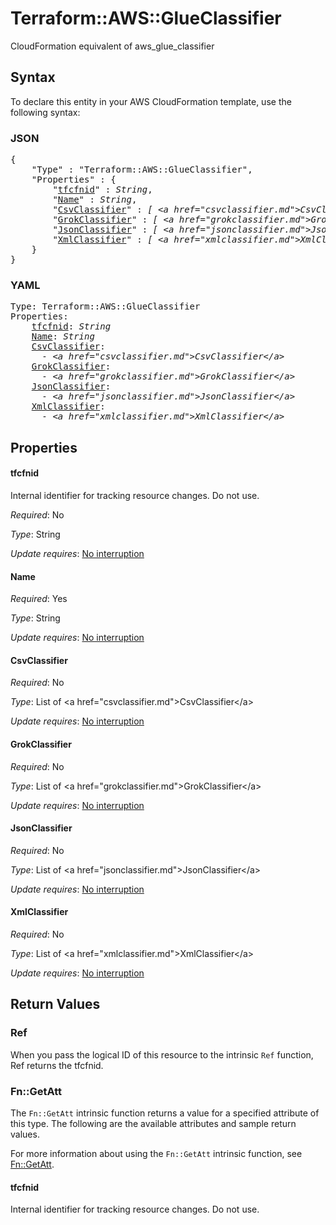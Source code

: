 # Terraform::AWS::GlueClassifier

CloudFormation equivalent of aws_glue_classifier

## Syntax

To declare this entity in your AWS CloudFormation template, use the following syntax:

### JSON

<pre>
{
    "Type" : "Terraform::AWS::GlueClassifier",
    "Properties" : {
        "<a href="#tfcfnid" title="tfcfnid">tfcfnid</a>" : <i>String</i>,
        "<a href="#name" title="Name">Name</a>" : <i>String</i>,
        "<a href="#csvclassifier" title="CsvClassifier">CsvClassifier</a>" : <i>[ &lt;a href=&#34;csvclassifier.md&#34;&gt;CsvClassifier&lt;/a&gt;, ... ]</i>,
        "<a href="#grokclassifier" title="GrokClassifier">GrokClassifier</a>" : <i>[ &lt;a href=&#34;grokclassifier.md&#34;&gt;GrokClassifier&lt;/a&gt;, ... ]</i>,
        "<a href="#jsonclassifier" title="JsonClassifier">JsonClassifier</a>" : <i>[ &lt;a href=&#34;jsonclassifier.md&#34;&gt;JsonClassifier&lt;/a&gt;, ... ]</i>,
        "<a href="#xmlclassifier" title="XmlClassifier">XmlClassifier</a>" : <i>[ &lt;a href=&#34;xmlclassifier.md&#34;&gt;XmlClassifier&lt;/a&gt;, ... ]</i>
    }
}
</pre>

### YAML

<pre>
Type: Terraform::AWS::GlueClassifier
Properties:
    <a href="#tfcfnid" title="tfcfnid">tfcfnid</a>: <i>String</i>
    <a href="#name" title="Name">Name</a>: <i>String</i>
    <a href="#csvclassifier" title="CsvClassifier">CsvClassifier</a>: <i>
      - &lt;a href=&#34;csvclassifier.md&#34;&gt;CsvClassifier&lt;/a&gt;</i>
    <a href="#grokclassifier" title="GrokClassifier">GrokClassifier</a>: <i>
      - &lt;a href=&#34;grokclassifier.md&#34;&gt;GrokClassifier&lt;/a&gt;</i>
    <a href="#jsonclassifier" title="JsonClassifier">JsonClassifier</a>: <i>
      - &lt;a href=&#34;jsonclassifier.md&#34;&gt;JsonClassifier&lt;/a&gt;</i>
    <a href="#xmlclassifier" title="XmlClassifier">XmlClassifier</a>: <i>
      - &lt;a href=&#34;xmlclassifier.md&#34;&gt;XmlClassifier&lt;/a&gt;</i>
</pre>

## Properties

#### tfcfnid

Internal identifier for tracking resource changes. Do not use.

_Required_: No

_Type_: String

_Update requires_: [No interruption](https://docs.aws.amazon.com/AWSCloudFormation/latest/UserGuide/using-cfn-updating-stacks-update-behaviors.html#update-no-interrupt)

#### Name

_Required_: Yes

_Type_: String

_Update requires_: [No interruption](https://docs.aws.amazon.com/AWSCloudFormation/latest/UserGuide/using-cfn-updating-stacks-update-behaviors.html#update-no-interrupt)

#### CsvClassifier

_Required_: No

_Type_: List of &lt;a href=&#34;csvclassifier.md&#34;&gt;CsvClassifier&lt;/a&gt;

_Update requires_: [No interruption](https://docs.aws.amazon.com/AWSCloudFormation/latest/UserGuide/using-cfn-updating-stacks-update-behaviors.html#update-no-interrupt)

#### GrokClassifier

_Required_: No

_Type_: List of &lt;a href=&#34;grokclassifier.md&#34;&gt;GrokClassifier&lt;/a&gt;

_Update requires_: [No interruption](https://docs.aws.amazon.com/AWSCloudFormation/latest/UserGuide/using-cfn-updating-stacks-update-behaviors.html#update-no-interrupt)

#### JsonClassifier

_Required_: No

_Type_: List of &lt;a href=&#34;jsonclassifier.md&#34;&gt;JsonClassifier&lt;/a&gt;

_Update requires_: [No interruption](https://docs.aws.amazon.com/AWSCloudFormation/latest/UserGuide/using-cfn-updating-stacks-update-behaviors.html#update-no-interrupt)

#### XmlClassifier

_Required_: No

_Type_: List of &lt;a href=&#34;xmlclassifier.md&#34;&gt;XmlClassifier&lt;/a&gt;

_Update requires_: [No interruption](https://docs.aws.amazon.com/AWSCloudFormation/latest/UserGuide/using-cfn-updating-stacks-update-behaviors.html#update-no-interrupt)

## Return Values

### Ref

When you pass the logical ID of this resource to the intrinsic `Ref` function, Ref returns the tfcfnid.

### Fn::GetAtt

The `Fn::GetAtt` intrinsic function returns a value for a specified attribute of this type. The following are the available attributes and sample return values.

For more information about using the `Fn::GetAtt` intrinsic function, see [Fn::GetAtt](https://docs.aws.amazon.com/AWSCloudFormation/latest/UserGuide/intrinsic-function-reference-getatt.html).

#### tfcfnid

Internal identifier for tracking resource changes. Do not use.

